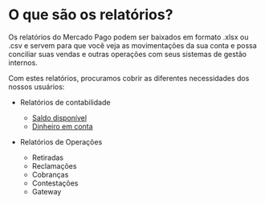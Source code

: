 # O que são os relatórios?

Os relatórios do Mercado Pago podem ser baixados em formato .xlsx ou .csv e servem para que você veja as movimentações da sua conta e possa conciliar suas vendas e outras operações com seus sistemas de gestão internos.

Com estes relatórios, procuramos cobrir as diferentes necessidades dos nossos usuários:

* Relatórios de contabilidade
    + [Saldo disponível](https://www.mercadopago.com.br/developers/pt/guides/manage-account/reports/available-money/introduction/)
    + [Dinheiro em conta](https://www.mercadopago.com.br/developers/pt/guides/manage-account/reports/account-money/introduction/)

* Relatórios de Operações
    + Retiradas
    + Reclamações
    + Cobranças
    + Contestações
    + Gateway
